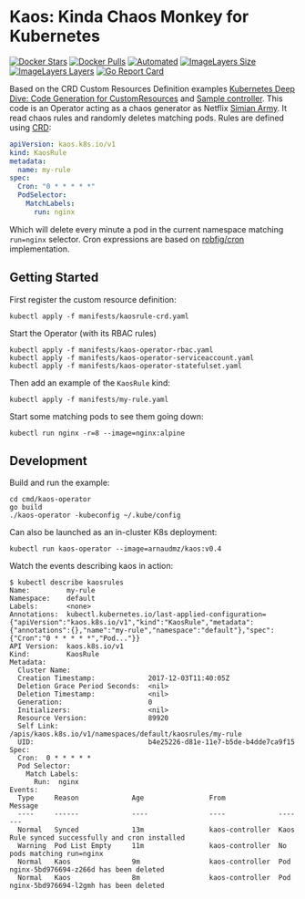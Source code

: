 # Kaos: Kinda Chaos Monkey for Kubernetes

[![Docker Stars](https://img.shields.io/docker/stars/arnaudmz/kaos.svg)](https://hub.docker.com/r/arnaudmz/kaos)
[![Docker Pulls](https://img.shields.io/docker/pulls/arnaudmz/kaos.svg)](https://hub.docker.com/r/arnaudmz/kaos)
[![Automated](https://img.shields.io/docker/automated/arnaudmz/kaos.svg)](https://hub.docker.com/r/arnaudmz/kaos)
[![ImageLayers Size](https://img.shields.io/imagelayers/image-size/arnaudmz/kaos/latest.svg)](https://hub.docker.com/r/arnaudmz/kaos)
[![ImageLayers Layers](https://img.shields.io/imagelayers/layers/arnaudmz/kaos/latest.svg)](https://hub.docker.com/r/arnaudmz/kaos)
[![Go Report Card](https://goreportcard.com/badge/github.com/arnaudmz/kaos)](https://goreportcard.com/report/github.com/arnaudmz/kaos)

Based on the CRD Custom Resources Definition examples [Kubernetes Deep Dive: Code Generation for CustomResources](https://blog.openshift.com/kubernetes-deep-dive-code-generation-customresources/) and [Sample controller](https://github.com/kubernetes/sample-controller).
This code is an Operator acting as a chaos generator as Netflix [Simian Army](https://github.com/Netflix/SimianArmy).
It read chaos rules and randomly deletes matching pods. Rules are defined
using [CRD](https://kubernetes.io/docs/tasks/access-kubernetes-api/extend-api-custom-resource-definitions/):

```yaml
apiVersion: kaos.k8s.io/v1
kind: KaosRule
metadata:
  name: my-rule
spec:
  Cron: "0 * * * * *"
  PodSelector:
    MatchLabels:
      run: nginx
```

Which will delete every minute a pod in the current namespace matching `run=nginx` selector. Cron expressions are based on [robfig/cron](https://github.com/robfig/cron) implementation.

## Getting Started

First register the custom resource definition:

```shell
kubectl apply -f manifests/kaosrule-crd.yaml
```

Start the Operator (with its RBAC rules)

```shell
kubectl apply -f manifests/kaos-operator-rbac.yaml
kubectl apply -f manifests/kaos-operator-serviceaccount.yaml
kubectl apply -f manifests/kaos-operator-statefulset.yaml
```

Then add an example of the `KaosRule` kind:

```shell
kubectl apply -f manifests/my-rule.yaml
```

Start some matching pods to see them going down:

```shell
kubectl run nginx -r=8 --image=nginx:alpine
```

## Development

Build and run the example:

```shell
cd cmd/kaos-operator
go build
./kaos-operator -kubeconfig ~/.kube/config
```

Can also be launched as an in-cluster K8s deployment:

```shell
kubectl run kaos-operator --image=arnaudmz/kaos:v0.4
```

Watch the events describing kaos in action:

```shell
$ kubectl describe kaosrules
Name:         my-rule
Namespace:    default
Labels:       <none>
Annotations:  kubectl.kubernetes.io/last-applied-configuration={"apiVersion":"kaos.k8s.io/v1","kind":"KaosRule","metadata":{"annotations":{},"name":"my-rule","namespace":"default"},"spec":{"Cron":"0 * * * * *","Pod..."}}
API Version:  kaos.k8s.io/v1
Kind:         KaosRule
Metadata:
  Cluster Name:
  Creation Timestamp:             2017-12-03T11:40:05Z
  Deletion Grace Period Seconds:  <nil>
  Deletion Timestamp:             <nil>
  Generation:                     0
  Initializers:                   <nil>
  Resource Version:               89920
  Self Link:                      /apis/kaos.k8s.io/v1/namespaces/default/kaosrules/my-rule
  UID:                            b4e25226-d81e-11e7-b5de-b4dde7ca9f15
Spec:
  Cron:  0 * * * * *
  Pod Selector:
    Match Labels:
      Run:  nginx
Events:
  Type     Reason             Age                From             Message
  ----     ------             ----               ----             -------
  Normal   Synced             13m                kaos-controller  Kaos Rule synced successfully and cron installed
  Warning  Pod List Empty     11m                kaos-controller  No pods matching run=nginx
  Normal   Kaos               9m                 kaos-controller  Pod nginx-5bd976694-z266d has been deleted
  Normal   Kaos               8m                 kaos-controller  Pod nginx-5bd976694-l2gmh has been deleted
```
